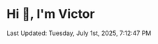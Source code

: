 <h1>Hi 👋, I'm Victor </h1>

<!--RECENT_ACTIVITY:start-->
<!--RECENT_ACTIVITY:end-->

<!--RECENT_ACTIVITY:last_update-->
Last Updated: Tuesday, July 1st, 2025, 7:12:47 PM
<!--RECENT_ACTIVITY:last_update_end-->
